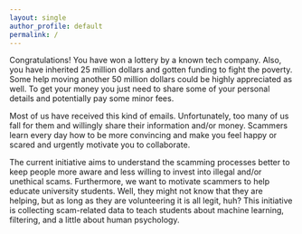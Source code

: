 ```yaml
---
layout: single
author_profile: default
permalink: /
---
```


Congratulations! You have won a lottery by a known tech company. Also, you have inherited 25 million dollars and gotten funding to fight the poverty. Some help moving another 50 million dollars could be highly appreciated as well. To get your money you just need to share some of your personal details and potentially pay some minor fees.

Most of us have received this kind of emails. Unfortunately, too many of us fall for them and willingly share their information and/or money. Scammers learn every day how to be more convincing and make you feel happy or scared and urgently motivate you to collaborate. 

The current initiative aims to understand the scamming processes better to keep people more aware and less willing to invest into illegal and/or unethical scams. Furthermore, we want to motivate scammers to help educate university students. Well, they might not know that they are helping, but as long as they are volunteering it is all legit, huh? This initiative is collecting scam-related data to teach students about machine learning, filtering, and a little about human psychology. 




